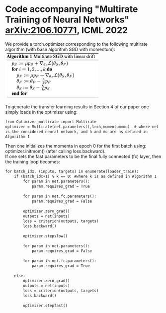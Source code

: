 # Code accompanying "Multirate Training of Neural Networks" [arXiv:2106.10771](https://arxiv.org/abs/2106.10771), ICML 2022

We provide a torch.optimizer corresponding to the following multirate algorithm (with base algorithm SGD with momentum): <br>
<img src="Figures/Algorithm.png" alt="drawing" width="300"/>

To generate the transfer learning results in Section 4 of our paper one simply loads in the optimizer using:

    from Optimizer_multirate import Multirate
    optimizer = Multirate(net.parameters(),lr=h,momentum=mu)  # where net is the considered neural network, and h and mu are as defined in Algorithm 1

Then one initializes the momenta in epoch 0 for the first batch using: optimizer.initmom() (after calling loss.backward). <br>
If one sets the fast parameters to be the final fully connected (fc) layer, then the training loop becomes: <br>
    
    for batch_idx, (inputs, targets) in enumerate(loader_train): 
        if (batch_idx+1) % k == 0: #where k is as defined in Algorithm 1
            for param in net.parameters():
                param.requires_grad = True

            for param in net.fc.parameters():
                param.requires_grad = False

            optimizer.zero_grad()
            outputs = net(inputs)
            loss = criterion(outputs, targets) 
            loss.backward()

            optimizer.stepslow()

            for param in net.parameters():
                param.requires_grad = False

            for param in net.fc.parameters():
                param.requires_grad = True

        else:
            optimizer.zero_grad()
            outputs = net(inputs)
            loss = criterion(outputs, targets) 
            loss.backward()

            optimizer.stepfast()
